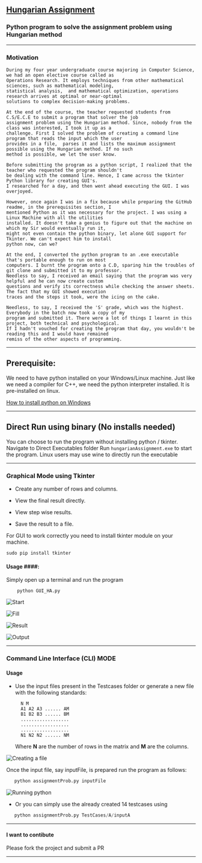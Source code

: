 ## [Hungarian Assignment](https://en.wikipedia.org/wiki/Hungarian_algorithm "Wiki") ##
### Python program to solve the assignment problem using Hungarian method ###
----

### Motivation ###
```
During my four year undergraduate course majoring in Computer Science, we had an open elective course called as
Operations Research. It employs techniques from other mathematical sciences, such as mathematical modeling, 
statistical analysis,  and mathematical optimization, operations research arrives at optimal or near-optimal 
solutions to complex decision-making problems.

At the end of the course, the teacher requested students from C.S/E.C.E to submit a program that solver the job
assignment problem using the Hungarian method. Since, nobody from the class was interested, I took it up as a
challenge. First I solved the problem of creating a command line program that reads the input which the user 
provides in a file,  parses it and lists the maximum assignment possible using the Hungarian method. If no such
method is possible, we let the user know.

Before submitting the program as a python script, I realized that the teacher who requested the program shouldn't
be dealing with the command line. Hence, I came across the tkinter Python library for creating GUI's.
I researched for a day, and then went ahead executing the GUI. I was overjoyed.

However, once again I was in a fix because while preparing the GitHub readme, in the prerequisites section, I 
mentioned Python as it was necessary for the project. I was using a Linux Machine with all the utilities 
installed. It doesn't take a genius to figure out that the machine on which my Sir would eventually run it,
might not even contain the python binary, let alone GUI support for Tkinter. We can't expect him to install
python now, can we?

At the end, I converted the python program to an .exe executable that's portable enough to run on most 
computers. I burnt the program onto a C.D, sparing him the troubles of git clone and submitted it to my professor.
Needless to say, I received an email saying that the program was very helpful and he can now create custom
questions and verify its correctness while checking the answer sheets. The fact that my GUI showed execution
traces and the steps it took, were the icing on the cake.

Needless, to say, I received the 'S' grade, which was the highest. Everybody in the batch now took a copy of my
program and submitted it. There were a lot of things I learnt in this project, both technical and psychological.
If I hadn't vouched for creating the program that day, you wouldn't be reading this and I would have remained 
remiss of the other aspects of programming.
```

----

## Prerequisite: ## 

   We need to have python installed on your Windows/Linux machine. Just like we need a compiler for C++, we need the python interpreter installed. It is pre-installed on linux.

   [How to install python on Windows](http://www.howtogeek.com/197947/how-to-install-python-on-windows/)

----

## Direct Run using binary (No installs needed) ##
 
You can choose to run the program without installing python / tkinter. Navigate to Direct Executables folder
Run ```hungarianAssignment.exe``` to start the program.
Linux users may use wine to directly run the executable

----

### Graphical Mode using Tkinter ###

* Create any number of rows and columns.

* View the final result directly.  

* View step wise results.

* Save the result to a file.


For GUI to work correctly you need to install tkinter module on your machine.
    
    sudo pip install tkinter
    
    

#### Usage ####:

   Simply open up a terminal and run the program 
        
        python GUI_HA.py
        
![Start](http://i.imgur.com/4RTzmC5.jpg)
    
![Fill](http://i.imgur.com/nJhx0bM.jpg)

![Result](http://i.imgur.com/uRbJ6wv.jpg)   

![Output](http://i.imgur.com/kh5Bmgu.jpg)
       
----

### Command Line Interface (CLI) MODE ###

#### Usage ####

* Use the input files present in the Testcases folder or 
   generate a new file with the following standards:
   
        N M
        A1 A2 A3 ...... AM
        B1 B2 B3 ...... BM
        ..................
        ..................
        ..................
        N1 N2 N2 ...... NM
   
    
   Where __N__ are the number of rows in the matrix and __M__ are the columns.
   
![Creating a file](http://i.imgur.com/hclDAaj.jpg)
   
 
Once the input file, say inputFile, is prepared run the program as follows:


  ```python
     python assignmentProb.py inputFile
  ```
  
![Running python](http://i.imgur.com/BQsIcwe.jpg)
   
   
  
 *  Or you can simply use the already created 14 testcases using   
 
  ```python
     python assignmentProb.py TestCases/A/inputA
  ```
   
----

#### I want to contibute ####
Please fork the project and submit a PR


----
